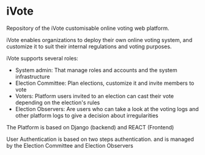 # iVote

Repository of the iVote customisable online voting web platform. 

iVote enables organizations to deploy their own online voting system, and customize it to suit their internal regulations and voting purposes.

iVote supports several roles:
- System admin: That manage roles and accounts and the system infrastructure
- Election Committee: Plan elections, customize it and invite members to vote
- Voters: Platform users invited to an election can cast their vote depending on the election's rules
- Election Observers: Are users who can take a look at the voting logs and other platform logs to give a decision about irregularities

The Platform is based on Django (backend) and REACT (Frontend)

User Authentication is based on two steps authentication. and is managed by the Election Committee and Election Observers
